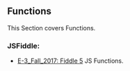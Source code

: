 ## Functions

This Section covers Functions.

### JSFiddle:

 * [E-3_Fall_2017: Fiddle 5](https://jsfiddle.net/RMFrenette/d3jaw73k/) JS Functions.
 